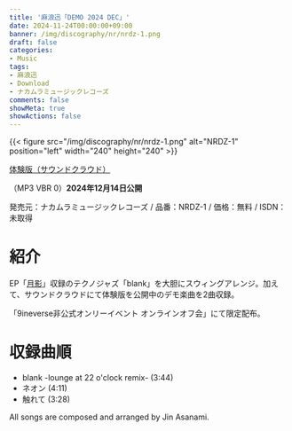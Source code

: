 ```yaml
---
title: '麻浪迅「DEMO 2024 DEC」'
date: 2024-11-24T00:00:00+09:00
banner: /img/discography/nr/nrdz-1.png
draft: false
categories:
- Music
tags:
- 麻浪迅
- Download
- ナカムラミュージックレコーズ
comments: false
showMeta: true
showActions: false
---
```


{{< figure src="/img/discography/nr/nrdz-1.png" alt="NRDZ-1" position="left" width="240" height="240" >}}

<!-- [サウンドクラウドからダウンロード！](https://soundcloud.com/hayatehay/sets/demo-2024-dec/s-U7HDSJFdhDa?si=6f4b7146fb4d41e487155e1792eded69&utm_source=clipboard&utm_medium=text&utm_campaign=social_sharing) -->

[体験版（サウンドクラウド）](https://soundcloud.com/hayatehay/demo-2024-dec-crossfade-demo)

（MP3 VBR 0）**2024年12月14日公開**

発売元：ナカムラミュージックレコーズ / 品番：NRDZ-1 / 価格：無料 / ISDN：未取得

# 紹介
EP「[月影](/music/nrch-1)」収録のテクノジャズ「blank」を大胆にスウィングアレンジ。加えて、サウンドクラウドにて体験版を公開中のデモ楽曲を2曲収録。

「9ineverse非公式オンリーイベント オンラインオフ会」にて限定配布。

# 収録曲順
- blank -lounge at 22 o'clock remix- (3:44)
- ネオン (4:11)
- 触れて (3:28)

All songs are composed and arranged by Jin Asanami.

